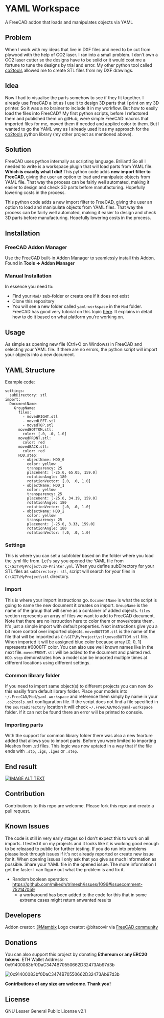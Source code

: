 # YAML Workspace
A FreeCAD addon that loads and manipulates objects via YAML

## Problem
When I work with my ideas that live in DXF files and need to be cut from plywood with the help of CO2 laser.
I ran into a small problem. I don't own a CO2 laser cutter so the designs have to be solid or it would cost me a fortune
to tune the designs by trial and error. My other python tool called [co2tools](https://github.com/Mambix/co2tools) allowed me to create STL files from my DXF drawings.

## Idea
Now I had to visualise the parts somehow to see if they fit together. I already use FreeCAD a lot as I use it to design 3D parts that I print on my 3D printer. So it was a no brainer to include it in my workflow. But how to easily load the files into FreeCAD? My first python scripts, before I refactored them and published them on gitHub, were simple FreeCAD macros that imported files for me, moved them if needed and applied color to them. But I wanted to go the YAML way as I already used it as my approach for the [co2tools](https://github.com/Mambix/co2tools) python library (my other project as mentioned above).

## Solution
FreeCAD uses python internally as scripting language. Briliant! So all I needed to write is a workspace plugin that will load parts from YAML file.
**Which is exactly what I did!** This python code adds **new import filter to FreeCAD**, giving the user an option to load and manipulate objects from YAML file.
 That way the process can be fairly well automated, making it easier to design and check 3D parts before manufacturing. Hopefully lowering costs in the process.

This python code adds a new import filter to FreeCAD, giving the user an option to load and manipulate objects from YAML files. That way the process can be fairly well automated, making it easier to design and check 3D parts before manufacturing. Hopefully lowering costs in the process.

## Installation

### FreeCAD Addon Manager
Use the FreeCAD built-in [Addon Manager](https://github.com/FreeCAD/FreeCAD-addons#1-builtin-addon-manager) to seamlessly install this Addon.
Found in **Tools -> Addon Manager**

### Manual Installation
In essence you need to:
* Find your `Mod/` sub-folder or create one if it does not exist
* Clone this repository
* You will see a new folder called `yaml-workspace` in the `Mod` folder. FreeCAD has good very tutorial on this topic [here](https://www.freecadweb.org/wiki/How_to_install_additional_workbenches).
It explains in detail how to do it based on what platform you're working on.

## Usage
As simple as opening new file (Ctrl+O on Windows) in FreeCAD and selecting your YAML file. If there are no errors, the python script will import your objects into a new document.

## YAML Structure
Example code:
```YML
settings:
  subDirectory: stl
import:
  DocumentName:
    GroupName:
      files:
        - movedRIGHT.stl
        - movedLEFT.stl
        - movedTOP.stl
      movedBOTTOM.stl:
        color: [.0, .0, 1.0]
      movedFRONT.stl:
        color: red
      movedBACK.stl:
        color: red
      HDD.step:
        - objectName: HDD_0
          color: yellow
          transparency: 25
          placement: [-25.0, 65.05, 159.0]
          rotationAngle: 180
          rotationVector: [.0, .0, 1.0]
        - objectName: HDD_1
          color: yellow
          transparency: 25
          placement: [-25.0, 34.19, 159.0]
          rotationAngle: 180
          rotationVector: [.0, .0, 1.0]
        - objectName: HDD_2
          color: yellow
          transparency: 25
          placement: [-25.0, 3.33, 159.0]
          rotationAngle: 180
          rotationVector: [.0, .0, 1.0]
```

### Settings
This is where you can set a subfolder based on the folder where you load the .yml file from. Let's say you opened the YAML file from `C:\GIT\MyProject\3D-Printer.yml`.
When you define subDirectory for your STL files as `subDirectory: stl`, script will search for your files in `C:\GIT\MyProject\stl` directory.

### Import
This is where your import instructions go. `DocumentName` is what the script is going to name the new document it creates on import.
`GroupName` is the name of the group that will serve as a container of added objects. `files` section represents an array of files we want to add to FreeCAD document.
Note that there are no instruction here to color them or move/rotate them. It's just a simple import with default properties. Next instructions give you a bit more control over imported objects.
 `movedBOTTOM.stl` is the name of the file that will be imported as `C:\GIT\MyProject\stl\movedBOTTOM.stl` file. When imported it will be assigned blue color because array [0, 0, 1] represents #0000FF color.
 You can also use well known names like in the next file. `movedFRONT.stl` will be added to the document and painted red.
 `HDD.step` demonstrates how a model can be imported multiple times at different locations using different settings.

 ### Common library folder
If you need to import same object(s) to different projects you can now do this easilly from default library folder.
Place your models into `~/.FreeCAD/Mod/yaml-workspace` and reference them simply by name in your `.co2tools.yml` configuration file.
If the script does not find a file specified in the `sourceDirectory` location it will check `~/.FreeCAD/Mod/yaml-workspace` folder.
If it can not be found there an error will be printed to console.

### Importing parts
With the support for common library folder there was also a new fearture added that allows you to import parts.
Before you were limited to importing Meshes from .stl files. This logic was now uptated in a way that if the file
ends with `.stp`, `.igs`, `.iges` or `.step`.

## End result
[![IMAGE ALT TEXT](http://img.youtube.com/vi/PO6Uz16cdP8/0.jpg)](http://www.youtube.com/watch?v=PO6Uz16cdP8 "Video Title")

## Contribution
Contributions to this repo are welcome. Please fork this repo and create a pull request.

## Known Issues
The code is still in very early stages so I don't expect this to work on all imports.
I tested it on my projects and it looks like it is working good enough to be released to public for further testing.
 If you do run into problems please look through issues if it's not already reported or create new issue for it.
When opening issues I only ask that you give as much information as possible. Share your YAML file in the opened issue.
The more information I get the faster I can figure out what the problem is and fix it.

- Random boolean operation: https://github.com/mikedh/trimesh/issues/1096#issuecomment-752147059
  - a workaround has been added to the code for this that in some extreme cases might return anwanted results

## Developers
Addon creator: [@Mambix](https://github.com/Mambix)
Logo creator: @bitacovir via [FreeCAD community](https://forum.freecadweb.org/viewtopic.php?f=34&t=37049)

## Donations
You can also support this project by donating **Ethereum or any ERC20 tokens**.
ETH Wallet Address: 0x91400083bf0DaC3474B70550662D32473Ab97d3b

![0x91400083bf0DaC3474B70550662D32473Ab97d3b](https://s3-eu-west-1.amazonaws.com/backup.red-mamba.com/ETH/0x91400083bf0DaC3474B70550662D32473Ab97d3b.png)

**Contributions of any size are welcome. Thank you!**

## License
GNU Lesser General Public License v2.1
